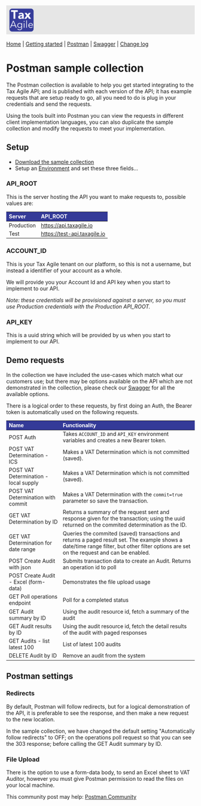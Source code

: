 <style>
th{ background-color: #343a98!important; color: #fff!important; }
</style> 

![Tax Agile Logo](Tax-Agile-Short.png)

[Home](../README.md) \| [Getting started](getting-started.md) \|  [Postman](postman.md) \| [Swagger](../docs/swagger/index.html) \| [Change log](changelog.md)

# Postman sample collection
The Postman collection is available to help you get started integrating to the Tax Agile API; and is published with
each version of the API; it has example requests that are setup ready to go, all you need to do is plug
in your credentials and send the requests. 

Using the tools built into Postman you can view the requests in different client implementation languages, you can also
duplicate the sample collection and modify the requests to meet your implementation.

## Setup

* [Download the sample collection](./Tax%20Agile%20-%20sample%20collection%20-%20v1.2.0.postman_collection.json)
* Setup an [Environment](https://learning.postman.com/docs/sending-requests/managing-environments/) and set these three fields...

### API_ROOT
This is the server hosting the API you want to make requests to, possible values are:


| Server     | API_ROOT                      |
|:-----------|:------------------------------|
| Production | https://api.taxagile.io       |
| Test       | https://test-api.taxagile.io  |


### ACCOUNT_ID
This is your Tax Agile tenant on our platform, so this is not a username, but instead a identifier of your account as a whole.

We will provide you your Account Id and API key when you start to implement to our API.

_Note: these credentials will be provisioned against a server, so you must use Production credentials with the Production API_ROOT._

### API_KEY
This is a uuid string which will be provided by us when you start to implement to our API.

## Demo requests
In the collection we have included the use-cases which match what our customers use; but there may be options
available on the API which are not demonstrated in the collection, please check our [Swagger](../docs/swagger/index.html) 
for all the available options.

There is a logical order to these requests, by first doing an Auth, the Bearer token is automatically 
used on the following requests. 

| Name | Functionality                                                                       |
| :--- |:------------------------------------------------------------------------------------|
| POST Auth | 	Takes `ACCOUNT_ID` and `API_KEY` environment variables and creates a new Bearer token. |
| POST VAT Determination - ICS | Makes a VAT Determination which is not committed (saved).                           |
| POST VAT Determination - local supply | Makes a VAT Determination which is not committed (saved).                           |
| POST VAT Determination with commit | Makes a VAT Determination with the `commit=true` parameter so save the transaction.   |
| GET VAT Determination by ID | Returns a summary of the request sent and response given for the transaction; using the uuid returned on the commited determination as the ID.                                                                                    |
| GET VAT Determination for date range |     	Queries the commited (saved) transactions and returns a paged result set. The example shows a date/time range filter, but other filter options are set on the request and can be enabled.                                                                                |
| POST Create Audit with json | Submits transaction data to create an Audit. Returns an operation id to poll |
| POST Create Audit - Excel (form-data) | Demonstrates the file upload usage |
| GET Poll operations endpoint | Poll for a completed status |
| GET Audit summary by ID | Using the audit resource id, fetch a summary of the audit |
| GET Audit results by ID | Using the audit resource id, fetch the detail results of the audit with paged responses |
| GET Audits - list latest 100 | List of latest 100 audits | 
| DELETE Audit by ID | Remove an audit from the system |


## Postman settings
### Redirects
By default, Postman will follow redirects, but for a logical demonstration of the API, it is preferable to see the response, and then make a new request to the new location.

In the sample collection, we have changed the default setting "Automatically follow redirects" to OFF; on the operations poll request so that you can see the 303 response; before calling the GET Audit summary by ID.

### File Upload
There is the option to use a form-data body, to send an Excel sheet to VAT Auditor, however you must give Postman permission to read the files on your local machine.

This community post may help: [Postman Community](https://community.postman.com/t/cant-select-file-at-form-data-make-sure-that-postman-can-read-files-inside-the-working-directory/16440/2)
